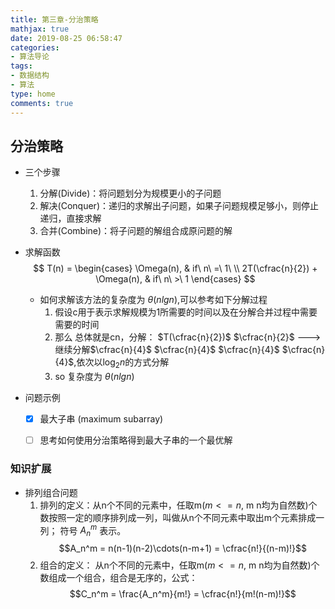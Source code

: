 ```yaml
---
title: 第三章-分治策略
mathjax: true
date: 2019-08-25 06:58:47
categories:
- 算法导论
tags:
- 数据结构
- 算法
type: home
comments: true
---
```


## 分治策略
- 三个步骤
  1. 分解(Divide)：将问题划分为规模更小的子问题
  2. 解决(Conquer)：递归的求解出子问题，如果子问题规模足够小，则停止递归，直接求解
  3. 合并(Combine)：将子问题的解组合成原问题的解

- 求解函数
  $$
  T(n) = 
  \begin{cases}
      \Omega(n), & if\ n\ =\ 1\ \\
      2T(\cfrac{n}{2}) + \Omega(n), & if\ n\ >\ 1
  \end{cases}
  $$

  - 如何求解该方法的复杂度为 $\theta(nlgn)$,可以参考如下分解过程
    1. 假设c用于表示求解规模为1所需要的时间以及在分解合并过程中需要需要的时间
    2. 那么 总体就是cn，分解： $T(\cfrac{n}{2})$ $\cfrac{n}{2}$ --->继续分解$\cfrac{n}{4}$ $\cfrac{n}{4}$ $\cfrac{n}{4}$ $\cfrac{n}{4}$,依次以$\log_2n$的方式分解
    3. so 复杂度为 $\theta(nlgn)$

- 问题示例
  - [x] 最大子串 (maximum subarray)
  - [ ] 思考如何使用分治策略得到最大子串的一个最优解
  



### 知识扩展
- 排列组合问题
  1. 排列的定义：从n个不同的元素中，任取m($m \lt= n$, m n均为自然数)个数按照一定的顺序排列成一列，叫做从n个不同元素中取出m个元素排成一列； 符号 $A_n^m$ 表示。
    $$A_n^m = n(n-1)(n-2)\cdots(n-m+1) = \cfrac{n!}{(n-m)!}$$
  2. 组合的定义： 从n个不同的元素中，任取m($m \lt= n$, m n均为自然数)个数组成一个组合，组合是无序的，公式：
     $$C_n^m = \frac{A_n^m}{m!} = \cfrac{n!}{m!(n-m)!}$$










